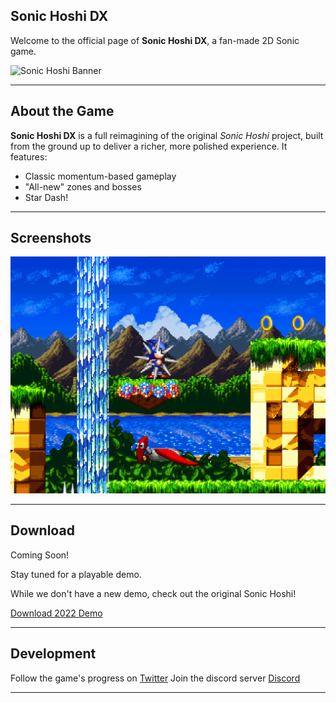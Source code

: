 ## Sonic Hoshi DX

Welcome to the official page of **Sonic Hoshi DX**, a fan-made 2D Sonic game.

![Sonic Hoshi Banner](https://raw.githubusercontent.com/sonichoshi/sonichoshidx.github.io/main/assets/logo.png)

---

## About the Game

**Sonic Hoshi DX** is a full reimagining of the original *Sonic Hoshi* project, built from the ground up to deliver a richer, more polished experience. It features:

- Classic momentum-based gameplay
- "All-new" zones and bosses
- Star Dash!

---

## Screenshots

![Zone Preview](https://raw.githubusercontent.com/sonichoshi/sonichoshidx.github.io/main/assets/ssz.png)

---

## Download

Coming Soon!

Stay tuned for a playable demo.

While we don't have a new demo, check out the original Sonic Hoshi!

[Download 2022 Demo](https://sonicfangameshq.com/forums/showcase/sonic-hoshi-22-demo.1490/)

---

## Development

Follow the game's progress on [Twitter](https://twitter.com/HoshiSonicDX)
Join the discord server [Discord](https://discord.gg/ZhZXKvynmq)

---
